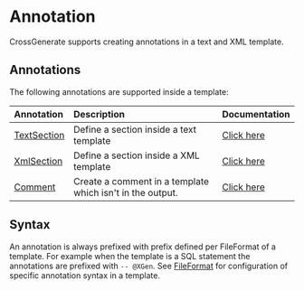 # Annotation

CrossGenerate supports creating annotations in a text and XML template.

## Annotations
The following annotations are supported inside a template:

| Annotation           | Description | Documentation |
|:---                  |:---         |:---           |
| [TextSection](./TextSection) | Define a section inside a text template | [Click here](./TextSection) |
| [XmlSection](./XmlSection) | Define a section inside a XML template | [Click here](./XmlSection) |
| [Comment](./Comment) | Create a comment in a template which isn't in the output. | [Click here](./Comment) |

## Syntax
An annotation is always prefixed with prefix defined per FileFormat of a template. For example when the template is a SQL statement the annotations are prefixed with `-- @XGen`. See [FileFormat](../../../../Config/Template/GenericTemplate#fileformat) for configuration of specific annotation syntax in a template.